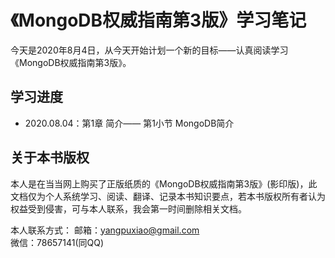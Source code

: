 # 《MongoDB权威指南第3版》学习笔记

今天是2020年8月4日，从今天开始计划一个新的目标——认真阅读学习《MongoDB权威指南第3版》。



## 学习进度

* 2020.08.04：第1章 简介—— 第1小节 MongoDB简介



## 关于本书版权

本人是在当当网上购买了正版纸质的《MongoDB权威指南第3版》(影印版)，此文档仅为个人系统学习、阅读、翻译、记录本书知识要点，若本书版权所有者认为权益受到侵害，可与本人联系，我会第一时间删除相关文档。

本人联系方式：
邮箱：yangpuxiao@gmail.com  
微信：78657141(同QQ)
